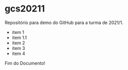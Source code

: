 # gcs20211
Repositório para demo do GitHub para a turma de 2021/1.
- item 1
- item 1.1
- item 2
- item 3
- item 4

Fim do Documento!


